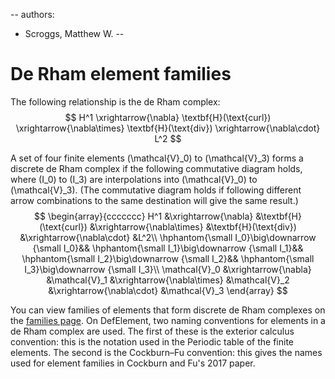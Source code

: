 --
authors:
  - Scroggs, Matthew W.
--

# De Rham element families
The following relationship is the de Rham complex:
$$
H^1
\xrightarrow{\nabla}
\textbf{H}(\text{curl})
\xrightarrow{\nabla\times}
\textbf{H}(\text{div})
\xrightarrow{\nabla\cdot}
L^2
$$

A set of four finite elements \(\mathcal{V}_0\) to \(\mathcal{V}_3\) forms 
a discrete de Rham complex if the following commutative diagram holds,
where \(I_0\) to \(I_3\) are interpolations into \(\mathcal{V}_0\) to \(\mathcal{V}_3\).
(The commutative diagram holds if following different arrow combinations to the same destination will give the same result.)
$$
\begin{array}{ccccccc}
H^1
&\xrightarrow{\nabla}
&\textbf{H}(\text{curl})
&\xrightarrow{\nabla\times}
&\textbf{H}(\text{div})
&\xrightarrow{\nabla\cdot}
&L^2\\
\hphantom{\small I_0}\big\downarrow {\small I_0}&&
\hphantom{\small I_1}\big\downarrow {\small I_1}&&
\hphantom{\small I_2}\big\downarrow {\small I_2}&&
\hphantom{\small I_3}\big\downarrow {\small I_3}\\
\mathcal{V}_0
&\xrightarrow{\nabla}
&\mathcal{V}_1
&\xrightarrow{\nabla\times}
&\mathcal{V}_2
&\xrightarrow{\nabla\cdot}
&\mathcal{V}_3
\end{array}
$$

You can view families of elements that form discrete de Rham complexes on the [families page](index::families).
On DefElement, two naming conventions for elements in a de Rham complex are used.
The first of these is the exterior calculus convention: this is the notation used in the Periodic table of the finite elements<ref title="Periodic table of the finite elements" author="Arnold, D. and Logg, A." journal="SIAM News" year="2014" volume="47" number="9" url="https://www.siam.org/publications/siam-news/issues/volume-47-number-09-november-2014">.
The second is the Cockburn&ndash;Fu convention: this gives the names used for element families in Cockburn and Fu's 2017 paper<ref title="A systematic construction of finite element commuting exact sequences" author="Cockburn, B. and Fu, G." journal="SIAM journal on numerical analysis" volume="55" number="4" pagestart="1650" pageend="1688" year="2017" doi="10.1137/16M1073352">.
